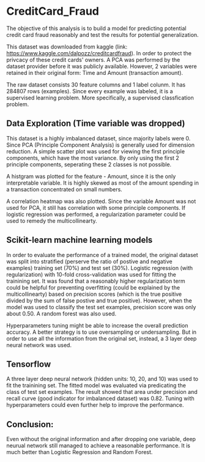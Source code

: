 # CreditCard_Fraud
The objective of this analysis is to build a model for predicting potential credit card fraud reasonably and test the results for potential generalization.

This dataset was downloaded from kaggle (link: https://www.kaggle.com/dalpozz/creditcardfraud). In order to protect the privcacy of these credit cards' owners. A PCA was performed by the dataset provider before it was publicly available. However, 2 variables were retained in their original form: Time and Amount (transaction amount).   

The raw dataset consists 30 feature columns and 1 label colunm. It has 284807 rows (examples). Since every example was labeled, it is a supervised learning problem. More specifically, a supervised classfication problem. 

## Data Exploration (Time variable was dropped)
This dataset is a highly imbalanced dataset, since majority labels were 0.
Since PCA (Principle Component Analysis) is generally used for dimension reduction. A simple scatter plot was used for viewing the first principle components, which have the most variance. By only using the first 2 principle components, seperating these 2 classes is not possible. 

A histgram was plotted for the feature - Amount, since it is the only interpretable variable. It is highly skewed as most of the amount spending in a transaction concentrated on small numbers. 

A correlation heatmap was also plotted. Since the variable Amount was not used for PCA, it still has correlation with some principle components. If logistic regression was performed, a regularization parameter could be used to remedy the multicollinearty. 

## Scikit-learn machine learning models
In order to evaluate the performance of a trained model, the original dataset was split into stratified (perserve the ratio of postive and negative examples) training set (70%) and test set (30%).  Logistic regression (with regularization) with 10-fold cross-validation was used for fitting the trainining set. It was found that a reasonably higher regularization term could be helpful for preventing overfitting (could be explained by the multicollinearty) based on precision scores (which is the true positive divided by the sum of false postive and true positive). However, when the model was used to classify the test set examples, precision score was only about 0.50. A random forest was also used.

Hyperparameters tuning might be able to increase the overall prediction accuracy. A better strategy is to use oversampling or undersampling. But in order to use all the information from the original set, instead, a 3 layer deep neural network was used. 

## Tensorflow
A three layer deep neural network (hidden units: 10, 20, and 10) was used to fit the trainining set. The fitted model was evaluated via predicating the class of test set examples. The result showed that area under precision and recall curve (good indicator for imbalanced dataset) was 0.82. Tuning with hyperparameters could even further help to improve the performance. 

## Conclusion:
Even without the original information and after dropping one variable, deep neurual network still managed to achieve a reasonable performance. It is much better than Logistic Regression and Random Forest.
